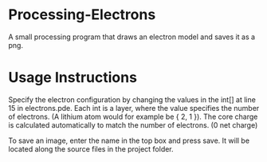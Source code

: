 # Processing-Electrons
A small  processing program that draws an electron model and saves it as a png.

# Usage Instructions
Specify the electron configuration by changing the values in the int[] at line 15 in electrons.pde. 
Each int is a layer, where the value specifies the number of electrons. (A lithium atom would for example be { 2, 1 }). 
The core charge is calculated automatically to match the number of electrons. (0 net charge)

To save an image, enter the name in the top box and press save. It will be located along the source files in the project folder.
